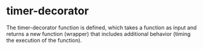 # timer-decorator
The timer-decorator function is defined, which takes a function as input and returns a new function (wrapper) that includes additional behavior (timing the execution of the function). 
